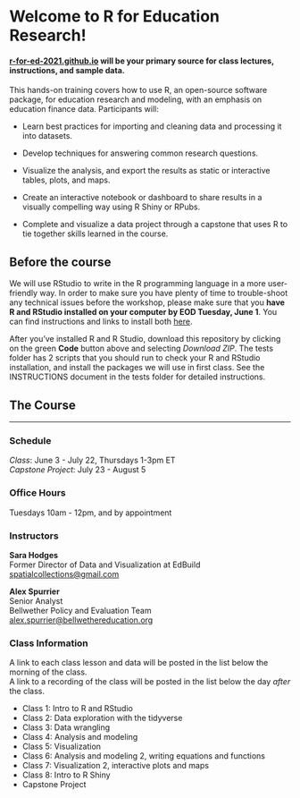 # Welcome to R for Education Research!

#### [r-for-ed-2021.github.io](https://r-for-ed-2021.github.io./) will be your primary source for class lectures, instructions, and sample data.

This hands-on training covers how to use R, an open-source software package, for education research and modeling, with an emphasis on education finance data. Participants will: 

* Learn best practices for importing and cleaning data and processing it into datasets. 

* Develop techniques for answering common research questions. 

* Visualize the analysis, and export the results as static or interactive tables, plots, and maps. 

* Create an interactive notebook or dashboard to share results in a visually compelling way using R Shiny or RPubs. 

* Complete and visualize a data project through a capstone that uses R to tie together skills learned in the course. 


## Before the course

We will use RStudio to write in the R programming language in a more user-friendly way. In order to make sure you have plenty of time to trouble-shoot any technical issues before the workshop, please make sure that you **have R and RStudio installed on your computer by EOD Tuesday, June 1**. You can find instructions and links to install both [here](https://rstudio-education.github.io/hopr/starting.html).  

After you’ve installed R and R Studio, download this repository by clicking on the green **Code** button above and selecting *Download ZIP*.  The tests folder has 2 scripts that you should run to check your R and RStudio installation, and install the packages we will use in first class.  See the INSTRUCTIONS document in the tests folder for detailed instructions.  
 

## The Course
______________________________________
### Schedule
*Class*: June 3 - July 22, Thursdays 1-3pm ET          
*Capstone Project*: July 23 - August 5

### Office Hours
Tuesdays 10am - 12pm, and by appointment

### Instructors
**Sara Hodges**  
Former Director of Data and Visualization at EdBuild  
spatialcollections@gmail.com

**Alex Spurrier**  
Senior Analyst  
Bellwether Policy and Evaluation Team  
alex.spurrier@bellwethereducation.org

### Class Information

A link to each class lesson and data will be posted in the list below the morning of the class.  
A link to a recording of the class will be posted in the list below the day *after* the class.

* Class 1: Intro to R and RStudio
* Class 2: Data exploration with the tidyverse
* Class 3: Data wrangling
* Class 4: Analysis and modeling 
* Class 5: Visualization 
* Class 6: Analysis and modeling 2, writing equations and functions
* Class 7: Visualization 2, interactive plots and maps
* Class 8: Intro to R Shiny
* Capstone Project
